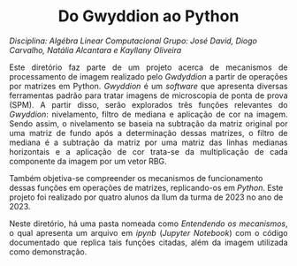 <h1 align="center"> Do Gwyddion ao Python </h1>

<em>Disciplina: Algébra Linear Computacional</em>
<em>Grupo: José David, Diogo Carvalho, Natália Alcantara e Kayllany Oliveira </em>

<p align = "justify"> Este diretório faz parte de um projeto acerca de mecanismos de processamento de imagem realizado pelo <i>Gwdyddion</i> a partir de operações por matrizes em Python. <i>Gwyddion</i> é um <i>software</i> que apresenta diversas ferramentas padrão para tratar imagens de microscopia de ponta de prova (SPM). A partir disso, serão explorados três funções relevantes do <i>Gwyddion</i>: nivelamento, filtro de mediana e aplicação de cor na imagem. Sendo assim, o nivelamento se baseia na subtração da matriz original por uma matriz de fundo após a determinação dessas matrizes, o filtro de mediana é a subtração da matriz por uma matriz das linhas medianas horizontais e  a aplicação de cor trata-se da multiplicação de cada componente da imagem por um vetor RBG.
  
Também objetiva-se compreender os mecanismos de funcionamento dessas funções em operações de matrizes, replicando-os em <i>Python</i>. Este projeto foi realizado por quatro alunos da Ilum da turma de 2023 no ano de 2023. 

<p align = "justify"> Neste diretório, há uma pasta nomeada como <i>Entendendo os mecanismos</i>, o qual apresenta um arquivo em <i>ipynb</i> (<i>Jupyter Notebook</i>) com o código documentado que replica tais funções citadas, além da imagem utilizada como demonstração. </p>

